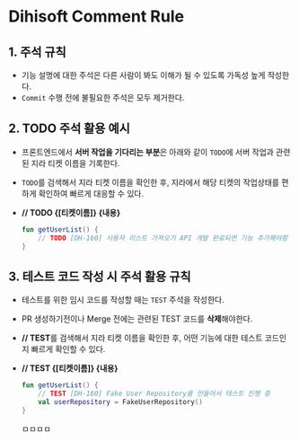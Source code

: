 # Dihisoft Comment Rule

## 1. 주석 규칙

- 기능 설명에 대한 주석은 다른 사람이 봐도 이해가 될 수 있도록 가독성 높게 작성한다.
- `Commit` 수행 전에 불필요한 주석은 모두 제거한다.

## 2. TODO 주석 활용 예시

- 프론트엔드에서 **서버 작업을 기다리는 부분**은 아래와 같이 `TODO`에 서버 작업과 관련된 지라 티켓 이름을 기록한다.
- `TODO`를 검색해서 지라 티켓 이름을 확인한 후, 지라에서 해당 티켓의 작업상태를 편하게 확인하여 빠르게 대응할 수 있다.
- **// TODO {[티켓이름]} {내용}**

  ```kotlin
  fun getUserList() {
      // TODO [DH-160] 사용자 리스트 가져오기 API 개발 완료되면 기능 추가해야함
  }
  ```

## 3. 테스트 코드 작성 시 주석 활용 규칙

- 테스트를 위한 임시 코드를 작성할 때는 `TEST` 주석을 작성한다.
- PR 생성하기전이나 Merge 전에는 관련된 TEST 코드를 **삭제**해야한다.
- **// TEST**를 검색해서 지라 티켓 이름을 확인한 후, 어떤 기능에 대한 테스트 코드인지 빠르게 확인할 수 있다.
- **// TEST {[티켓이름]} {내용}**

  ```kotlin
  fun getUserList() {
      // TEST [DH-160] Fake User Repository를 만들어서 테스트 진행 중
      val userRepository = FakeUserRepository()
  }
  ```

  ㅁㅁㅁㅁ
